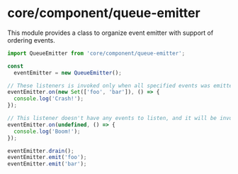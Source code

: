 # core/component/queue-emitter

This module provides a class to organize event emitter with support of ordering events.

```js
import QueueEmitter from 'core/component/queue-emitter';

const
  eventEmitter = new QueueEmitter();

// These listeners is invoked only when all specified events was emitted
eventEmitter.on(new Set(['foo', 'bar']), () => {
  console.log('Crash!');
});

// This listener doesn't have any events to listen, and it will be invoked after calling the .drain method
eventEmitter.on(undefined, () => {
  console.log('Boom!');
});

eventEmitter.drain();
eventEmitter.emit('foo');
eventEmitter.emit('bar');
```
